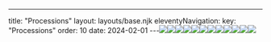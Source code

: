 ---
title: "Processions"
layout: layouts/base.njk
eleventyNavigation:
  key: "Processions"
  order: 10
date: 2024-02-01
---![](http://images.squarespace-cdn.com/content/v1/570e284d4c2f85f6fd8df7c9/1645697621962-I8RJDEFEDB60RPLLRTN8/Profile+editions+spread.jpg)![](https://s3.eu-west-1.amazonaws.com/jessicaakerman.com/Dazzlebannerdrawing.jpg)![](https://s3.eu-west-1.amazonaws.com/jessicaakerman.com/Dazzlecloseup.jpg)![](https://s3.eu-west-1.amazonaws.com/jessicaakerman.com/Dazzlebanner.jpg)![](https://s3.eu-west-1.amazonaws.com/jessicaakerman.com/DazzlePip.jpg)![](https://s3.eu-west-1.amazonaws.com/jessicaakerman.com/Vote_Squares.jpg)![](http://images.squarespace-cdn.com/content/v1/570e284d4c2f85f6fd8df7c9/1541976081372-6BVG7P6M3U4LNPFX2469/Vote+collage.jpg)![](https://s3.eu-west-1.amazonaws.com/jessicaakerman.com/Eyebanner.jpg)![](https://s3.eu-west-1.amazonaws.com/jessicaakerman.com/Boys.jpg)![](https://s3.eu-west-1.amazonaws.com/jessicaakerman.com/Hilary.jpg)![](https://s3.eu-west-1.amazonaws.com/jessicaakerman.com/Ellie.jpg)![](https://s3.eu-west-1.amazonaws.com/jessicaakerman.com/Pipholdingbanner.jpg)